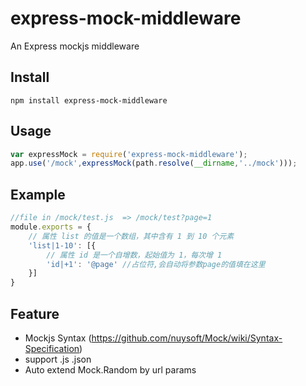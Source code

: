 # express-mock-middleware

An Express mockjs middleware

## Install
```
npm install express-mock-middleware
```

## Usage 
```js
var expressMock = require('express-mock-middleware');
app.use('/mock',expressMock(path.resolve(__dirname,'../mock')));

```

## Example
```js
//file in /mock/test.js  => /mock/test?page=1
module.exports = {
    // 属性 list 的值是一个数组，其中含有 1 到 10 个元素
    'list|1-10': [{
        // 属性 id 是一个自增数，起始值为 1，每次增 1
        'id|+1': '@page' //占位符,会自动将参数page的值填在这里
    }]
}

```

## Feature
- Mockjs Syntax (https://github.com/nuysoft/Mock/wiki/Syntax-Specification)
- support .js .json
- Auto extend Mock.Random by url params